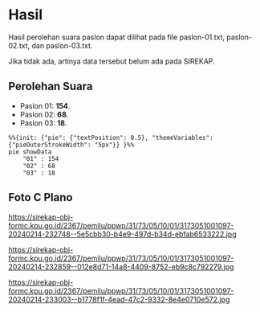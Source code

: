 # Hasil

Hasil perolehan suara paslon dapat dilihat pada file paslon-01.txt, paslon-02.txt, dan paslon-03.txt.

Jika tidak ada, artinya data tersebut belum ada pada SIREKAP.

## Perolehan Suara

 * Paslon 01: **154**.
 * Paslon 02: **68**.
 * Paslon 03: **18**.

```mermaid
%%{init: {"pie": {"textPosition": 0.5}, "themeVariables": {"pieOuterStrokeWidth": "5px"}} }%%
pie showData
    "01" : 154
    "02" : 68
    "03" : 18
```
## Foto C Plano

https://sirekap-obj-formc.kpu.go.id/2367/pemilu/ppwp/31/73/05/10/01/3173051001097-20240214-232748--5e5cbb30-b4e9-497d-b34d-ebfab6533222.jpg

https://sirekap-obj-formc.kpu.go.id/2367/pemilu/ppwp/31/73/05/10/01/3173051001097-20240214-232859--012e8d71-14a8-4409-8752-eb9c8c792279.jpg

https://sirekap-obj-formc.kpu.go.id/2367/pemilu/ppwp/31/73/05/10/01/3173051001097-20240214-233003--b1778f1f-4ead-47c2-9332-8e4e0710e572.jpg
